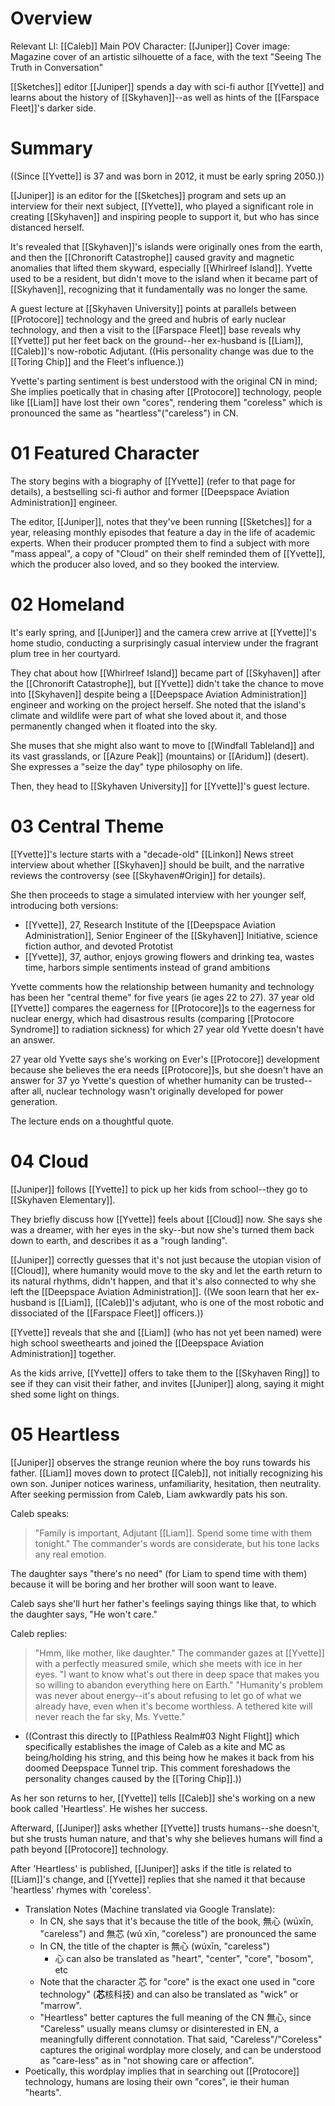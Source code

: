 # Overview
Relevant LI: [[Caleb]]
Main POV Character: [[Juniper]]
Cover image: Magazine cover of an artistic silhouette of a face, with the text "Seeing The Truth in Conversation"

[[Sketches]] editor [[Juniper]] spends a day with sci-fi author [[Yvette]] and learns about the history of [[Skyhaven]]--as well as hints of the [[Farspace Fleet]]'s darker side.

# Summary
((Since [[Yvette]] is 37 and was born in 2012, it must be early spring 2050.))

[[Juniper]] is an editor for the [[Sketches]] program and sets up an interview for their next subject, [[Yvette]], who played a significant role in creating [[Skyhaven]] and inspiring people to support it, but who has since distanced herself.

It's revealed that [[Skyhaven]]'s islands were originally ones from the earth, and then the [[Chronorift Catastrophe]] caused gravity and magnetic anomalies that lifted them skyward, especially [[Whirlreef Island]]. Yvette used to be a resident, but didn't move to the island when it became part of [[Skyhaven]], recognizing that it fundamentally was no longer the same.

A guest lecture at [[Skyhaven University]] points at parallels between [[Protocore]] technology and the greed and hubris of early nuclear technology, and then a visit to the [[Farspace Fleet]] base reveals why [[Yvette]] put her feet back on the ground--her ex-husband is [[Liam]], [[Caleb]]'s now-robotic Adjutant. ((His personality change was due to the [[Toring Chip]] and the Fleet's influence.))

Yvette's parting sentiment is best understood with the original CN in mind; She implies poetically that in chasing after [[Protocore]] technology, people like [[Liam]] have lost their own "cores", rendering them "coreless" which is pronounced the same as "heartless"("careless") in CN.


# 01 Featured Character

The story begins with a biography of [[Yvette]] (refer to that page for details), a bestselling sci-fi author and former [[Deepspace Aviation Administration]] engineer.

The editor, [[Juniper]], notes that they've been running [[Sketches]] for a year, releasing monthly episodes that feature a day in the life of academic experts. When their producer prompted them to find a subject with more "mass appeal", a copy of "Cloud" on their shelf reminded them of [[Yvette]], which the producer also loved, and so they booked the interview.

# 02 Homeland
It's early spring, and [[Juniper]] and the camera crew arrive at [[Yvette]]'s home studio, conducting a surprisingly casual interview under the fragrant plum tree in her courtyard.

They chat about how [[Whirlreef Island]] became part of [[Skyhaven]] after the [[Chronorift Catastrophe]], but [[Yvette]] didn't take the chance to move into [[Skyhaven]] despite being a [[Deepspace Aviation Administration]] engineer and working on the project herself. She noted that the island's climate and wildlife were part of what she loved about it, and those permanently changed when it floated into the sky.

She muses that she might also want to move to [[Windfall Tableland]] and its vast grasslands, or [[Azure Peak]] (mountains) or [[Aridum]] (desert). She expresses a "seize the day" type philosophy on  life.

Then, they head to [[Skyhaven University]] for [[Yvette]]'s guest lecture.

# 03 Central Theme

[[Yvette]]'s lecture starts with a "decade-old" [[Linkon]] News street interview about whether [[Skyhaven]] should be built, and the narrative reviews the controversy (see [[Skyhaven#Origin]] for details).

She then proceeds to stage a simulated interview with her younger self, introducing both versions:
* [[Yvette]], 27, Research Institute of the [[Deepspace Aviation Administration]], Senior Engineer of the [[Skyhaven]] Initiative, science fiction author, and devoted Prototist
* [[Yvette]], 37, author, enjoys growing flowers and drinking tea, wastes time, harbors simple sentiments instead of grand ambitions

Yvette comments how the relationship between humanity and technology has been her "central theme" for five years (ie ages 22 to 27). 37 year old [[Yvette]] compares the eagerness for [[Protocore]]s to the eagerness for nuclear energy, which had disastrous results (comparing [[Protocore Syndrome]] to radiation sickness) for which 27 year old Yvette doesn't have an answer.

27 year old Yvette says she's working on Ever's [[Protocore]] development because she believes the era needs [[Protocore]]s, but she doesn't have an answer for 37 yo Yvette's question of whether humanity can be trusted--after all, nuclear technology wasn't originally developed for power generation.

The lecture ends on a thoughtful quote.

# 04 Cloud
[[Juniper]] follows [[Yvette]] to pick up her kids from school--they go to [[Skyhaven Elementary]].

They briefly discuss how [[Yvette]] feels about [[Cloud]] now. She says she was a dreamer, with her eyes in the sky--but now she's turned them back down to earth, and describes it as a "rough landing".

[[Juniper]] correctly guesses that it's not just because the utopian vision of [[Cloud]], where humanity would move to the sky and let the earth return to its natural rhythms, didn't happen, and that it's also connected to why she left the [[Deepspace Aviation Administration]]. ((We soon learn that her ex-husband is [[Liam]], [[Caleb]]'s adjutant, who is one of the most robotic and dissociated of the [[Farspace Fleet]] officers.))

[[Yvette]] reveals that she and [[Liam]] (who has not yet been named) were high school sweethearts and joined the [[Deepspace Aviation Administration]] together.

As the kids arrive, [[Yvette]] offers to take them to the [[Skyhaven Ring]] to see if they can visit their father, and invites [[Juniper]] along, saying it might shed some light on things.

# 05 Heartless

[[Juniper]] observes the strange reunion where the boy runs towards his father. [[Liam]] moves down to protect [[Caleb]], not initially recognizing his own son. Juniper notices wariness, unfamiliarity, hesitation, then neutrality. After seeking permission from Caleb, Liam awkwardly pats his son.

Caleb speaks:
> "Family is important, Adjutant [[Liam]]. Spend some time with them tonight." The commander's words are considerate, but his tone lacks any real emotion.

The daughter says "there's no need" (for Liam to spend time with them) because it will be boring and her brother will soon want to leave.

Caleb says she'll hurt her father's feelings saying things like that, to which the daughter says, "He won't care."

Caleb replies:
> "Hmm, like mother, like daughter."
> The commander gazes at [[Yvette]] with a perfectly measured smile, which she meets with ice in her eyes.
> "I want to know what's out there in deep space that makes you so willing to abandon everything here on Earth."
> "Humanity's problem was never about energy--it's about refusing to let go of what we already have, even when it's become worthless. A tethered kite will never reach the far sky, Ms. Yvette."
* ((Contrast this directly to [[Pathless Realm#03 Night Flight]] which specifically establishes the image of Caleb as a kite and MC as being/holding his string, and this being how he makes it back from his doomed Deepspace Tunnel trip. This comment foreshadows the personality changes caused by the [[Toring Chip]].))

As her son returns to her, [[Yvette]] tells [[Caleb]] she's working on a new book called 'Heartless'. He wishes her success.

Afterward, [[Juniper]] asks whether [[Yvette]] trusts humans--she doesn't, but she trusts human nature, and that's why she believes humans will find a path beyond [[Protocore]] technology.

After 'Heartless' is published, [[Juniper]] asks if the title is related to [[Liam]]'s change, and [[Yvette]] replies that she named it that because 'heartless' rhymes with 'coreless'.
* Translation Notes (Machine translated via Google Translate):
	* In CN, she says that it's because the title of the book, 無心 (wúxīn, "careless") and 無芯 (wú xīn, "coreless") are pronounced the same
	* In CN, the title of the chapter is 無心 (wúxīn, "careless")
		* 心 can also be translated as "heart", "center", "core", "bosom", etc
	* Note that the character 芯 for "core" is the exact one used in "core technology" (**芯**核科技) and can also be translated as "wick" or "marrow".
	* "Heartless" better captures the full meaning of the CN 無心, since "Careless" usually means clumsy or disinterested in EN, a meaningfully different connotation. That said, "Careless"/"Coreless" captures the original wordplay more closely, and can be understood as "care-less" as in "not showing care or affection".
* Poetically, this wordplay implies that in searching out [[Protocore]] technology, humans are losing their own "cores", ie their human "hearts".
	